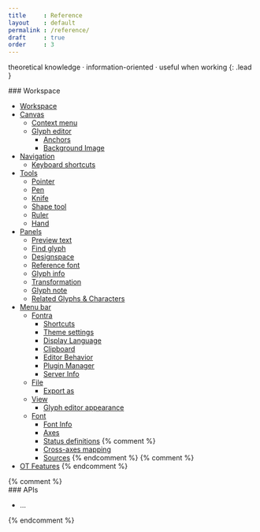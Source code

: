 ```yaml
---
title     : Reference
layout    : default
permalink : /reference/
draft     : true
order     : 3
---
```


theoretical knowledge · information-oriented · useful when working
{: .lead }

<div class='row'>
<div class='col' markdown='1'>
### Workspace

- [Workspace](workspace)
- [Canvas](canvas)
  - [Context menu](canvas/context-menu)
  - [Glyph editor](canvas/glyph-editor)
    - [Anchors](canvas/glyph-editor/anchors)
    - [Background Image](canvas/glyph-editor/background-image)
- [Navigation](navigation)
  - [Keyboard shortcuts](navigation/keyboard-shortcuts)
- [Tools](tools)
  - [Pointer](tools/pointer)
  - [Pen](tools/pen)
  - [Knife](tools/knife)
  - [Shape tool](tools/shapes)
  - [Ruler](tools/ruler)
  - [Hand](tools/hand)
- [Panels](panels)
  - [Preview text](panels/preview-text)
  - [Find glyph](panels/find-glyph)
  - [Designspace](panels/designspace)
  - [Reference font](panels/reference-font)
  - [Glyph info](panels/glyph-info)
  - [Transformation](panels/transformations)
  - [Glyph note](panels/glyph-note)
  - [Related Glyphs & Characters](panels/related-glyphs-and-characters)
- [Menu bar](menu)
  - [Fontra](menu/fontra)
    - [Shortcuts](menu/fontra/shortcuts)
    - [Theme settings](menu/fontra/theme-settings)
    - [Display Language](menu/fontra/display-language)
    - [Clipboard](menu/fontra/clipboard)
    - [Editor Behavior](menu/fontra/editor-behavior)
    - [Plugin Manager](menu/fontra/plugin-manager)
    - [Server Info](menu/fontra/server-info)
  - [File](menu/file)
    - [Export as](menu/file/export-as)
  - [View](menu/view)
    - [Glyph editor appearance](menu/view/glyph-editor-appearance)
  - [Font](menu/font)
    - [Font Info](menu/font/font-info)
    - [Axes](menu/font/axes)
    - [Status definitions](menu/font/status-colors)
{% comment %}
    - [Cross-axes mapping](menu/font/cross-axes-mapping)
    - [Sources](menu/font/sources)
{% endcomment %}
{% comment %}
- [OT Features](#)
{% endcomment %}

</div>
{% comment %}
<div class='col' markdown='1'>
### APIs

- ...
</div>
{% endcomment %}
</div>